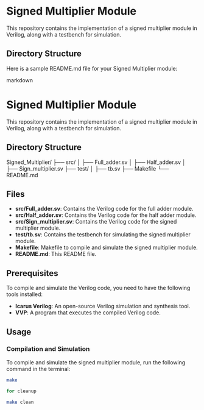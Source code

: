 # Signed Multiplier Module

This repository contains the implementation of a signed multiplier module in Verilog, along with a testbench for simulation.

## Directory Structure

Here is a sample README.md file for your Signed Multiplier module:

markdown

# Signed Multiplier Module

This repository contains the implementation of a signed multiplier module in Verilog, along with a testbench for simulation.

## Directory Structure

Signed_Multiplier/
├── src/
│ ├── Full_adder.sv
│ ├── Half_adder.sv
│ ├── Sign_multiplier.sv
├── test/
│ ├── tb.sv
├── Makefile
└── README.md


## Files

- **src/Full_adder.sv**: Contains the Verilog code for the full adder module.
- **src/Half_adder.sv**: Contains the Verilog code for the half adder module.
- **src/Sign_multiplier.sv**: Contains the Verilog code for the signed multiplier module.
- **test/tb.sv**: Contains the testbench for simulating the signed multiplier module.
- **Makefile**: Makefile to compile and simulate the signed multiplier module.
- **README.md**: This README file.

## Prerequisites

To compile and simulate the Verilog code, you need to have the following tools installed:

- **Icarus Verilog**: An open-source Verilog simulation and synthesis tool.
- **VVP**: A program that executes the compiled Verilog code.

## Usage

### Compilation and Simulation

To compile and simulate the signed multiplier module, run the following command in the terminal:

```sh
make

for cleanup

make clean
